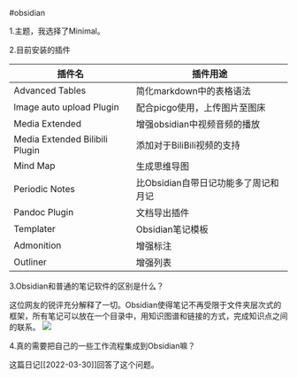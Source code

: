 #obsidian 

1.主题，我选择了Minimal。

2.目前安装的插件

| 插件名                         | 插件用途                             |
| ------------------------------ | ------------------------------------ |
| Advanced Tables                | 简化markdown中的表格语法             |
| lmage auto upload Plugin       | 配合picgo使用，上传图片至图床        |
| Media Extended                 | 增强obsidian中视频音频的播放         |
| Media Extended Bilibili Plugin | 添加对于BiliBili视频的支持           |
| Mind Map                       | 生成思维导图                         |
| Periodic Notes                 | 比Obsidian自带日记功能多了周记和月记 |
| Pandoc Plugin                  | 文档导出插件                         |
| Templater                      | Obsidian笔记模板                     |
| Admonition                     | 增强标注                             |
| Outliner                       | 增强列表                                     |

3.Obsidian和普通的笔记软件的区别是什么？

这位网友的锐评充分解释了一切。Obsidian使得笔记不再受限于文件夹层次式的框架，所有笔记可以放在一个目录中，用知识图谱和链接的方式，完成知识点之间的联系。
![](https://vip1.loli.io/2022/03/27/XqBwIaj3QzN124T.png)

4.真的需要把自己的一些工作流程集成到Obsidian嘛？

这篇日记[[2022-03-30]]回答了这个问题。